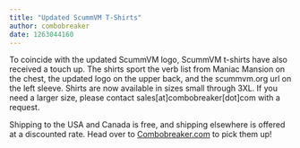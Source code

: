 ```yaml
---
title: "Updated ScummVM T-Shirts"
author: combobreaker
date: 1263044160
---
```


To coincide with the updated ScummVM logo, ScummVM t-shirts have also received a touch up. The shirts sport the verb list from Maniac Mansion on the chest, the updated logo on the upper back, and the scummvm.org url on the left sleeve. Shirts are now available in sizes small through 3XL. If you need a larger size, please contact sales\[at\]combobreaker\[dot\]com with a request.

Shipping to the USA and Canada is free, and shipping elsewhere is offered at a discounted rate. Head over to [Combobreaker.com](http://combobreaker.com) to pick them up!
